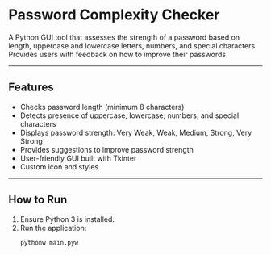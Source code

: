 # Password Complexity Checker

A Python GUI tool that assesses the strength of a password based on length, uppercase and lowercase letters, numbers, and special characters. Provides users with feedback on how to improve their passwords.

---

## Features

- Checks password length (minimum 8 characters)
- Detects presence of uppercase, lowercase, numbers, and special characters
- Displays password strength: Very Weak, Weak, Medium, Strong, Very Strong
- Provides suggestions to improve password strength
- User-friendly GUI built with Tkinter
- Custom icon and styles

---

## How to Run

1. Ensure Python 3 is installed.
2. Run the application:
   ```bash
   pythonw main.pyw
